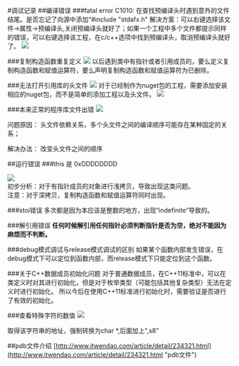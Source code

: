 #调试记录
##编译错误
###fatal error C1010: 在查找预编译头时遇到意外的文件结尾。是否忘记了向源中添加“#include "stdafx.h"
解决方案：可以右键选择该文件->属性->预编译头,关闭预编译头就好了；如果一个工程中多个文件都提示同样的错误，可以右键选择该工程，在c/c++选项中找到预编译头，取消预编译头就好了。
![](https://i.imgur.com/By3DXCw.png)

###复制构造函数重复定义
![](https://i.imgur.com/cUwr5ed.png)
以后遇到类中有指针或者引用成员的，要么定义复制构造函数和赋值运算符，要么声明复制构造函数和赋值运算符为已删除。

###无法打开引用库的头文件
![](https://i.imgur.com/DzBmSZs.png)
对于已经制作为nuget包的工程，需要添加安装相应的nuget包，而不是简单的添加工程以及头文件。
![](https://i.imgur.com/3db172E.png)

###本来正常的程序库文件出错
![](https://i.imgur.com/CyLmHJi.png)

<p>问题原因：
头文件依赖关系，多个头文件之间的编译顺序可能存在某种固定的关系；
<p>解决办法：
改变头文件之间的顺序

##运行错误
###this 是 0xDDDDDDDD

![](https://i.imgur.com/VqYfIOA.png)   
初步分析：对于有指针成员的对象进行浅拷贝，导致出现这类问题。    
注意：对于深拷贝，复制构造函数和赋值运算符同时出现。

###stoi错误
多次都是因为本应该是整数的地方，出现“indefinite”导致的。

###解引用错误
**任何时候解引用任何指针必须判断指针是否为空，绝对不能因为麻烦而不判断。**     

###debug模式调试与release模式调试的区别
如果某个函数内部发生错误，在debug模式下可以定位到函数内部，而release模式下只能定位到这个函数。

###关于C++数据成员初始化问题
对于普通数据成员，在C++11标准中，可以在类定义时对其进行初始化，但是对于枚举类型（可能包括其他复杂类型）无法在定义时进行初始化。
所以今后在使用C++11标准进行初始化时，需要验证是否进行了有效的初始化。

###查看特殊字符的数值
![](https://i.imgur.com/2ia9Kvq.png)
<p>取得该字符串的地址，强制转换为char *,后面加上",s8"


##pdb文件介绍
[http://www.itwendao.com/article/detail/234321.html](http://www.itwendao.com/article/detail/234321.html "pdb文件")


